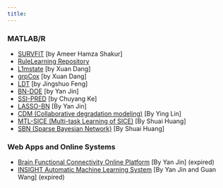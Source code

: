 ```yaml
---
title:
---
```

### **MATLAB/R**

- [SURVFIT](https://github.com/RuleLearning/SURVFIT) [by Ameer Hamza Shakur]
- [RuleLearning Repository](https://github.com/RuleLearning)
- [L1mstate](https://cran.r-project.org/web/packages/L1mstate/index.html) [by Xuan Dang]
- [grpCox](https://cran.r-project.org/web/packages/grpCox/index.html) [by Xuan Dang]
- [LDT](https://github.com/feng-jings/LDTmodel) [by Jingshuo Feng]
- [BN-DOE](https://github.com/jyfeather/bnlearn_expert) [by Yan Jin]
- [SSI-PRED](https://drive.google.com/file/d/0Bx9UoSDt26JANjItR0pvSGZpN28/view?usp=sharing) [by Chuyang Ke]
- [LASSO-BN](https://drive.google.com/file/d/0Bx9UoSDt26JAcjdzblZTTUo3U3c/view?usp=sharing) [By Yan Jin]
- [CDM (Collaborative degradation modeling)](https://drive.google.com/file/d/0Bx9UoSDt26JAa0VlaEpxdW96V1E/view?usp=sharing) [By Ying Lin]
- [MTL-SICE (Multi-task Learning of SICE)](https://drive.google.com/file/d/0Bx9UoSDt26JAWUZNeFNHN1IteVk/view) [By Shuai Huang]
- [SBN (Sparse Bayesian Network)](https://drive.google.com/file/d/0Bx9UoSDt26JAYm5HcXBFTXNBZms/view) [By Shuai Huang]


### **Web Apps and Online Systems**

- [Brain Functional Connectivity Online Platform](http://brainconnectivity.cc/) [By Yan Jin] (expired)
- [INSIGHT Automatic Machine Learning System](http://52.88.5.75:9100/) [By Yan Jin and Guan Wang] (expired)
